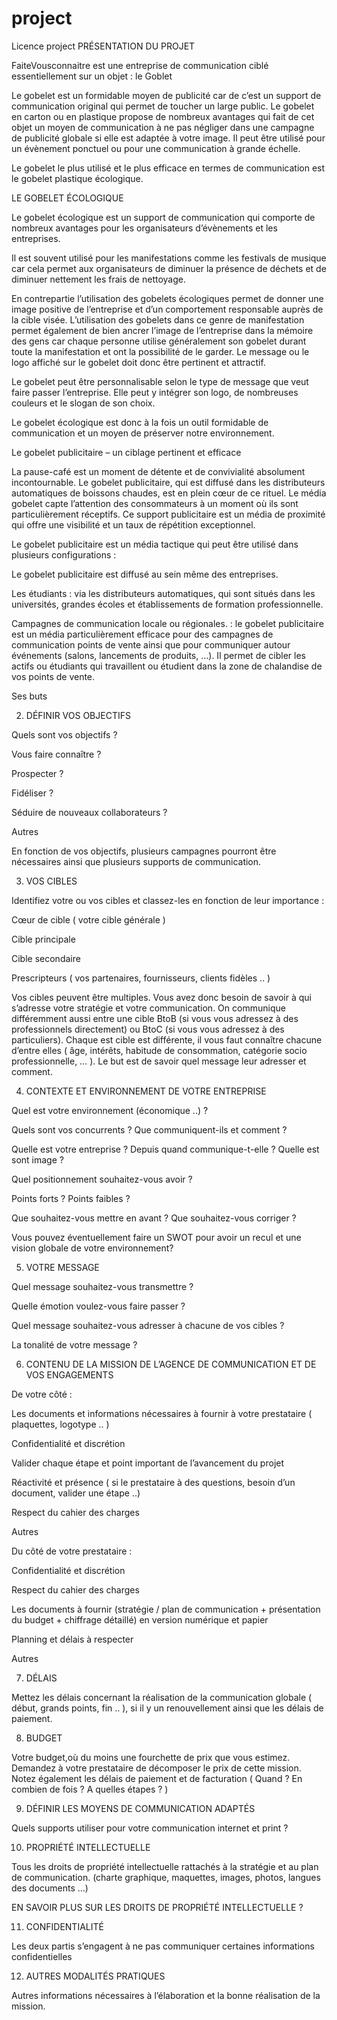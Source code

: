 # project
Licence project
PRÉSENTATION DU PROJET
 

 

FaiteVousconnaitre est une entreprise de communication  ciblé essentiellement sur un  objet : le Goblet

 

 

Le gobelet est un formidable moyen de publicité car de c’est un support de communication original qui permet de toucher un large public. Le gobelet en carton ou en plastique propose de nombreux avantages qui fait de cet objet un moyen de communication à ne pas négliger dans une campagne de publicité globale si elle est adaptée à votre image. Il peut être utilisé pour un évènement ponctuel ou pour une communication à grande échelle.

Le gobelet le plus utilisé et le plus efficace en termes de communication est le gobelet plastique écologique.

LE GOBELET ÉCOLOGIQUE

Le gobelet écologique est un support de communication qui comporte de nombreux avantages pour les organisateurs d’évènements et les entreprises.

Il est souvent utilisé pour les manifestations comme les festivals de musique car cela permet aux organisateurs de diminuer la présence de déchets et de diminuer nettement les frais de nettoyage.

En contrepartie l’utilisation des gobelets écologiques permet de donner une image positive de l’entreprise et d’un comportement responsable auprès de la cible visée. L’utilisation des gobelets dans ce genre de manifestation permet également de bien ancrer l’image de l’entreprise dans la mémoire des gens car chaque personne utilise généralement son gobelet durant toute la manifestation et ont la possibilité de le garder. Le message ou le logo affiché sur le gobelet doit donc être pertinent et attractif.

Le gobelet peut être personnalisable selon le type de message que veut faire passer l’entreprise. Elle peut y intégrer son logo, de nombreuses couleurs et le slogan de son choix.

Le gobelet écologique est donc à la fois un outil formidable de communication et un moyen de préserver notre environnement.

 

Le gobelet publicitaire – un ciblage pertinent et efficace

La pause-café est un moment de détente et de convivialité absolument incontournable.
Le gobelet publicitaire, qui est diffusé dans les distributeurs automatiques de boissons chaudes, est en plein cœur de ce rituel.
Le média gobelet capte l’attention des consommateurs à un moment où ils sont particulièrement réceptifs. Ce support publicitaire est un média de proximité qui offre une visibilité et un taux de répétition exceptionnel.

 

Le gobelet publicitaire est un média tactique qui peut être utilisé dans plusieurs configurations :

 Le gobelet publicitaire est diffusé au sein même des entreprises.

 Les étudiants : via les distributeurs automatiques, qui sont situés dans les universités, grandes écoles et établissements de formation professionnelle.

 

 

Campagnes de communication locale ou régionales.  : le gobelet publicitaire est un média particulièrement efficace pour des campagnes de communication points de vente ainsi que pour communiquer autour événements (salons, lancements de produits, …). Il permet de cibler les actifs ou étudiants qui travaillent ou étudient dans la zone de chalandise de vos points de vente.

 

Ses buts

 

2. DÉFINIR VOS OBJECTIFS

Quels sont vos objectifs ?

 

Vous faire connaître ?

Prospecter ?

Fidéliser ?

Séduire de nouveaux collaborateurs ?

Autres

En fonction de vos objectifs, plusieurs campagnes pourront être nécessaires ainsi que plusieurs supports de communication.

 

3. VOS CIBLES

Identifiez votre ou vos cibles et classez-les en fonction de leur importance :

 

Cœur de cible ( votre cible générale )

Cible principale

Cible secondaire

Prescripteurs ( vos partenaires, fournisseurs, clients fidèles .. )

Vos cibles peuvent être multiples. Vous avez donc besoin de savoir à qui s’adresse votre stratégie et votre communication. On communique différemment aussi entre une cible BtoB (si vous vous adressez à des professionnels directement) ou BtoC (si vous vous adressez à des particuliers). Chaque est cible est différente, il vous faut connaître chacune d’entre elles ( âge, intérêts, habitude de consommation, catégorie socio professionnelle, … ). Le but est de savoir quel message leur adresser et comment.

 

4. CONTEXTE ET ENVIRONNEMENT DE VOTRE ENTREPRISE

Quel est votre environnement (économique ..) ?

Quels sont vos concurrents ? Que communiquent-ils et comment ?

Quelle est votre entreprise ? Depuis quand communique-t-elle ? Quelle est sont image ?

Quel positionnement souhaitez-vous avoir ?

Points forts ? Points faibles ?

Que souhaitez-vous mettre en avant ? Que souhaitez-vous corriger ?

Vous pouvez éventuellement faire un SWOT pour avoir un recul et une vision globale de votre environnement?

 

5. VOTRE MESSAGE

Quel message souhaitez-vous transmettre ?

Quelle émotion voulez-vous faire passer ?

Quel message souhaitez-vous adresser à chacune de vos cibles ?

La tonalité de votre message ?

 

 

6. CONTENU DE LA MISSION DE L’AGENCE DE COMMUNICATION ET DE VOS ENGAGEMENTS

De votre côté :

 

Les documents et informations nécessaires à fournir à votre prestataire ( plaquettes, logotype .. )

Confidentialité et discrétion

Valider chaque étape et point important de l’avancement du projet

Réactivité et présence ( si le prestataire à des questions, besoin d’un document, valider une étape ..)

Respect du cahier des charges

Autres

Du côté de votre prestataire :

 

Confidentialité et discrétion

Respect du cahier des charges

Les documents à fournir (stratégie / plan de communication + présentation du budget + chiffrage détaillé) en version numérique et papier

Planning et délais à respecter

Autres

 

 

7. DÉLAIS

Mettez les délais concernant la réalisation de la communication globale ( début, grands points, fin .. ), si il y un renouvellement ainsi que les délais de paiement.

 

8. BUDGET

Votre budget,où du moins une fourchette de prix que vous estimez. Demandez à votre prestataire de décomposer le prix de cette mission. Notez également les délais de paiement et de facturation ( Quand ? En combien de fois ? A quelles étapes ? )

 

9. DÉFINIR LES MOYENS DE COMMUNICATION ADAPTÉS

Quels supports utiliser pour votre communication internet et print ?

 

10. PROPRIÉTÉ INTELLECTUELLE

Tous les droits de propriété intellectuelle rattachés à la stratégie et au plan de communication. (charte graphique, maquettes, images, photos, langues des documents …)

 

 EN SAVOIR PLUS SUR LES DROITS DE PROPRIÉTÉ INTELLECTUELLE ?

11. CONFIDENTIALITÉ

Les deux partis s’engagent à ne pas communiquer certaines informations confidentielles

 

12. AUTRES MODALITÉS PRATIQUES

Autres informations nécessaires à l’élaboration et la bonne réalisation de la mission.
